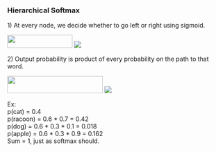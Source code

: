 <h3>Hierarchical Softmax</h3>
<p>1) At every node, we decide whether to go left or right using sigmoid.</p>
<img src="https://user-images.githubusercontent.com/17066776/66058358-371b9680-e575-11e9-8116-b55fbfec4750.png" width="150" height="30"/>
<img src="https://user-images.githubusercontent.com/17066776/66057437-a7291d00-e573-11e9-8182-09ceff05340f.png" />
<p>2) Output probability is product of every probability on the path to that word.</p>
<img src="https://user-images.githubusercontent.com/17066776/66059094-6c74b400-e576-11e9-8ee0-16ff0e731222.png" width="220" height="40"/>
<img src="https://user-images.githubusercontent.com/17066776/66059075-62eb4c00-e576-11e9-857c-4fb993873950.png" />
<p>Ex:<br>p(cat) = 0.4<br>p(racoon) = 0.6 * 0.7 = 0.42<br>p(dog) = 0.6 * 0.3 * 0.1 = 0.018<br>p(apple) = 0.6 * 0.3 * 0.9 = 0.162<br>Sum = 1, just as softmax should.</p>
